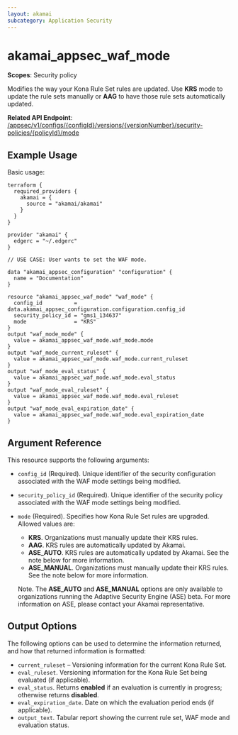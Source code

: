 ```yaml
---
layout: akamai
subcategory: Application Security
---
```


# akamai_appsec_waf_mode

**Scopes**: Security policy

Modifies the way your Kona Rule Set rules are updated.
Use **KRS** mode to update the rule sets manually or **AAG** to have those rule sets automatically updated.

**Related API Endpoint**: [/appsec/v1/configs/{configId}/versions/{versionNumber}/security-policies/{policyId}/mode](https://techdocs.akamai.com/application-security/reference/put-policy-mode)

## Example Usage

Basic usage:

```
terraform {
  required_providers {
    akamai = {
      source = "akamai/akamai"
    }
  }
}

provider "akamai" {
  edgerc = "~/.edgerc"
}

// USE CASE: User wants to set the WAF mode.

data "akamai_appsec_configuration" "configuration" {
  name = "Documentation"
}

resource "akamai_appsec_waf_mode" "waf_mode" {
  config_id          = data.akamai_appsec_configuration.configuration.config_id
  security_policy_id = "gms1_134637"
  mode               = "KRS"
}
output "waf_mode_mode" {
  value = akamai_appsec_waf_mode.waf_mode.mode
}
output "waf_mode_current_ruleset" {
  value = akamai_appsec_waf_mode.waf_mode.current_ruleset
}
output "waf_mode_eval_status" {
  value = akamai_appsec_waf_mode.waf_mode.eval_status
}
output "waf_mode_eval_ruleset" {
  value = akamai_appsec_waf_mode.waf_mode.eval_ruleset
}
output "waf_mode_eval_expiration_date" {
  value = akamai_appsec_waf_mode.waf_mode.eval_expiration_date
}
```

## Argument Reference

This resource supports the following arguments:

- `config_id` (Required). Unique identifier of the security configuration associated with the WAF mode settings being modified.

- `security_policy_id` (Required). Unique identifier of the security policy associated with the WAF mode settings being modified.

- `mode` (Required). Specifies how Kona Rule Set rules are upgraded. Allowed values are:

  - **KRS**. Organizations must manually update their KRS rules.
  - **AAG**. KRS rules are automatically updated by Akamai.
  - **ASE_AUTO**. KRS rules  are automatically updated by Akamai. See the note below for more information.
  - **ASE_MANUAL**. Organizations must manually update their KRS rules. See the note below for more information.

  Note. The **ASE_AUTO** and **ASE_MANUAL** options are only available to organizations running the Adaptive Security Engine (ASE) beta. For more information on ASE, please contact your Akamai representative.

## Output Options

The following options can be used to determine the information returned, and how that returned information is formatted:

- `current_ruleset` – Versioning information for the current Kona Rule Set.
- `eval_ruleset`. Versioning information for the Kona Rule Set being evaluated (if applicable).
- `eval_status`. Returns **enabled** if an evaluation is currently in progress; otherwise returns **disabled**.
- `eval_expiration_date`. Date on which the evaluation period ends (if applicable).
- `output_text`. Tabular report showing the current rule set, WAF mode and evaluation status.